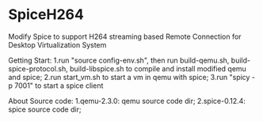 # SpiceH264
Modify Spice to support H264 streaming based Remote Connection for Desktop Virtualization System

Getting Start:
1.run "source config-env.sh", then run build-qemu.sh, build-spice-protocol.sh, build-libspice.sh to compile and install modified qemu and spice;
2.run start_vm.sh to start a vm in qemu with spice;
3.run "spicy -p 7001" to start a spice client

About Source code:
1.qemu-2.3.0: qemu source code dir;
2.spice-0.12.4: spice source code dir;
